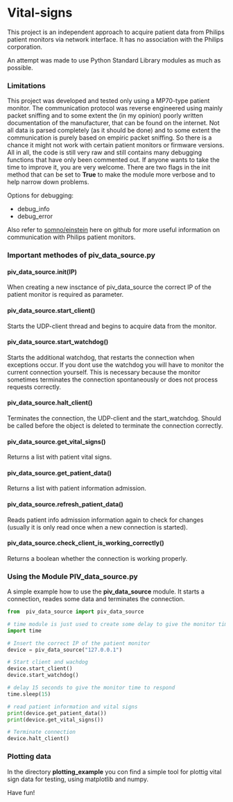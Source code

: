 # Vital-signs

This project is an independent approach to acquire patient data from Philips patient monitors via network interface. It has no association with the Philips corporation.

An attempt was made to use Python Standard Library modules as much as possible.


### Limitations
This project was developed and tested only using a MP70-type patient monitor. The communication protocol was reverse engineered using mainly packet sniffing and to some extent the (in my opinion) poorly written documentation of the manufacturer, that can be found on the internet. Not all data is parsed completely (as it should be done) and to some extent the communication is purely based on empiric packet sniffing. So there is a chance it might not work with certain patient monitors or firmware versions.
All in all, the code is still very raw and still contains many debugging functions that have only been commented out. If anyone wants to take the time to improve it, you are very welcome.
There are two flags in the init method that can be set to __True__ to make the module more verbose and to help narrow down problems.

Options for debugging:

* debug_info
* debug_error


Also refer to [somno/einstein](https://github.com/somno/einstein) here on github for more useful information on communication with Philips patient monitors.


### Important methodes of piv_data_source.py

#### piv_data_source.**init**(IP)
When creating a new insctance of piv_data_source the correct IP of the patient monitor is required as parameter.

#### piv_data_source.**start_client**()
Starts the UDP-client thread and begins to acquire data from the monitor.

#### piv_data_source.**start_watchdog**()
Starts the additional watchdog, that restarts the connection when exceptions occur. If you dont use the watchdog you will have to monitor the current connection yourself. This is necessary because the monitor sometimes terminates the connection spontaneously or does not process requests correctly.

#### piv_data_source.**halt_client**()
Terminates the connection, the UDP-client and the start_watchdog. Should be called before the object is deleted to terminate the connection correctly.

#### piv_data_source.**get_vital_signs**()
Returns a list with patient vital signs.

#### piv_data_source.**get_patient_data**()
Returns a list with patient information admission.

#### piv_data_source.**refresh_patient_data**()
Reads patient info admission information again to check for changes (usually it is only read once when a new connection is started).

#### piv_data_source.**check_client_is_working_correctly**()
Returns a boolean whether the connection is working properly.


### Using the Module PIV_data_source.py

A simple example how to use the __piv_data_source__ module. It starts a connection, reades some data and terminates the connection.

```python
from  piv_data_source import piv_data_source

# time module is just used to create some delay to give the monitor time to respond
import time 

# Insert the correct IP of the patient monitor
device = piv_data_source("127.0.0.1")

# Start client and wachdog
device.start_client()
device.start_watchdog()

# delay 15 seconds to give the monitor time to respond
time.sleep(15)

# read patient information and vital signs
print(device.get_patient_data())
print(device.get_vital_signs())

# Terminate connection
device.halt_client()
```


### Plotting data

In the directory __plotting_example__ you con find a simple tool for plottig vital sign data for testing, using matplotlib and numpy. 


Have fun!
